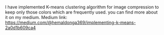 I have implemented K-means clustering algorithm for image compression to keep only those colors which are frequently used. you can find more about it on my medium.
Medium link: https://medium.com/@hemaldonga369/implementing-k-means-2a0d1b609ca4
